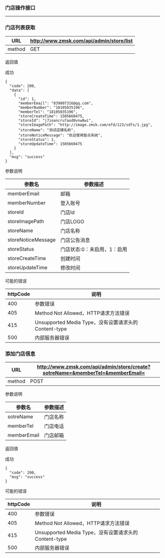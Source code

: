 ### 门店操作接口 ###
----

### 门店列表获取

|URL|http://www.zmsk.com/api/admin/store/list|
|---|---|
|method|GET|


返回值

成功

```
{
  "code": 200,
  "data": [
    {
      "id": 1,
      "memberEmail": "839807316@qq.com",
      "memberNumber": "18105035196",
      "memberTel": "18105035196",
      "storeCreateTime": 1505660475,
      "storeId": "j7ioancru7aod0vnw8wi",
      "storeImagePath": "http://image.zmsk.com/efd/123/sdfs/1.jpg",
      "storeName": "测试店铺名称",
      "storeNoticeMessage": "欢迎使用智点系统",
      "storeStatus": 1,
      "storeUpdateTime": 1505660475
    }
  ],
  "msg": "success"
}
```

参数说明

|参数名|参数描述|
|---|--|
|memberEmail|邮箱|
|memberNumber|登入账号|
|storeId|门店Id|
|storeImagePath|门店LOGO|
|storeName|门店名称|
|storeNoticeMessage|门店公告消息|
|storeStatus|门店状态:0：未启用，1：启用|
|storeCreateTime|创建时间|
|storeUpdateTime|修改时间|


可能的错误

|httpCode|说明|
|---|---|
|400|参数错误|
|405|Method Not Allowed，HTTP请求方法错误|
|415|Unsupported Media Type，没有设置请求头的Content-type|
|500|内部服务器错误|

### 添加门店信息

|URL|http://www.zmsk.com/api/admin/store/create?sotreName=&memberTel=&memberEmail=|
|---|---|
|method|POST|


参数说明

|参数名|参数描述|
|---|--|
|sotreName|门店名称|
|memberTel|门店电话|
|memberEmail|门店邮箱|


返回值

成功

```
{
  "code": 200,
  "msg": "success"
}
```


可能的错误

|httpCode|说明|
|---|---|
|400|参数错误|
|405|Method Not Allowed，HTTP请求方法错误|
|415|Unsupported Media Type，没有设置请求头的Content-type|
|500|内部服务器错误|

